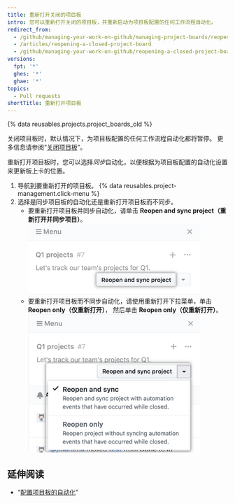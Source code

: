 ```yaml
---
title: 重新打开关闭的项目板
intro: 您可以重新打开关闭的项目板，并重新启动为项目板配置的任何工作流程自动化。
redirect_from:
  - /github/managing-your-work-on-github/managing-project-boards/reopening-a-closed-project-board
  - /articles/reopening-a-closed-project-board
  - /github/managing-your-work-on-github/reopening-a-closed-project-board
versions:
  fpt: '*'
  ghes: '*'
  ghae: '*'
topics:
  - Pull requests
shortTitle: 重新打开项目板
---
```


{% data reusables.projects.project_boards_old %}

关闭项目板时，默认情况下，为项目板配置的任何工作流程自动化都将暂停。 更多信息请参阅“[关闭项目板](/articles/closing-a-project-board)”。

重新打开项目板时，您可以选择*同步*自动化，以便根据为项目板配置的自动化设置来更新板上卡的位置。

1. 导航到要重新打开的项目板。
{% data reusables.project-management.click-menu %}
3. 选择是同步项目板的自动化还是重新打开项目板而不同步。
    - 要重新打开项目板并同步自动化，请单击 **Reopen and sync project（重新打开并同步项目）**。 ![选择“重新打开并重新同步项目”按钮](/assets/images/help/projects/reopen-and-sync-project.png)
    - 要重新打开项目板而不同步自动化，请使用重新打开下拉菜单，单击 **Reopen only（仅重新打开）**， 然后单击 **Reopen only（仅重新打开）**。 ![重新打开关闭的项目板下拉菜单](/assets/images/help/projects/reopen-closed-project-board-drop-down-menu.png)

## 延伸阅读

- “[配置项目板的自动化](/articles/configuring-automation-for-project-boards)”
